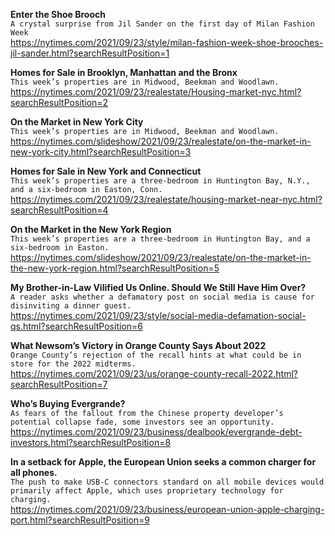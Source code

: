**Enter the Shoe Brooch**\
`A crystal surprise from Jil Sander on the first day of Milan Fashion Week`\
https://nytimes.com/2021/09/23/style/milan-fashion-week-shoe-brooches-jil-sander.html?searchResultPosition=1

**Homes for Sale in Brooklyn, Manhattan and the Bronx**\
`This week’s properties are in Midwood, Beekman and Woodlawn.`\
https://nytimes.com/2021/09/23/realestate/Housing-market-nyc.html?searchResultPosition=2

**On the Market in New York City**\
`This week’s properties are in Midwood, Beekman and Woodlawn.`\
https://nytimes.com/slideshow/2021/09/23/realestate/on-the-market-in-new-york-city.html?searchResultPosition=3

**Homes for Sale in New York and Connecticut**\
`This week’s properties are a three-bedroom in Huntington Bay, N.Y., and a six-bedroom in Easton, Conn.`\
https://nytimes.com/2021/09/23/realestate/housing-market-near-nyc.html?searchResultPosition=4

**On the Market in the New York Region**\
`This week’s properties are a three-bedroom in Huntington Bay, and a six-bedroom in Easton.`\
https://nytimes.com/slideshow/2021/09/23/realestate/on-the-market-in-the-new-york-region.html?searchResultPosition=5

**My Brother-in-Law Vilified Us Online. Should We Still Have Him Over?**\
`A reader asks whether a defamatory post on social media is cause for disinviting a dinner guest.`\
https://nytimes.com/2021/09/23/style/social-media-defamation-social-qs.html?searchResultPosition=6

**What Newsom’s Victory in Orange County Says About 2022**\
`Orange County’s rejection of the recall hints at what could be in store for the 2022 midterms.`\
https://nytimes.com/2021/09/23/us/orange-county-recall-2022.html?searchResultPosition=7

**Who’s Buying Evergrande?**\
`As fears of the fallout from the Chinese property developer’s potential collapse fade, some investors see an opportunity.`\
https://nytimes.com/2021/09/23/business/dealbook/evergrande-debt-investors.html?searchResultPosition=8

**In a setback for Apple, the European Union seeks a common charger for all phones.**\
`The push to make USB-C connectors standard on all mobile devices would primarily affect Apple, which uses proprietary technology for charging.`\
https://nytimes.com/2021/09/23/business/european-union-apple-charging-port.html?searchResultPosition=9

